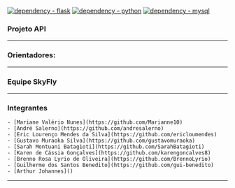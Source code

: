 [![dependency - flask](https://img.shields.io/badge/dependency-flask-blue?logo=flask&logoColor=white)](https://flask.palletsprojects.com/en/3.0.x/) [![dependency - python](https://img.shields.io/badge/dependency-python-blue?logo=python&logoColor=white)](https://www.python.org/) [![dependency - mysql](https://img.shields.io/badge/dependency-mysql-blue?logo=mysql&logoColor=white)](https://www.mysql.com/)

### **Projeto API**
---

### Orientadores:
---

### Equipe SkyFly
---

### Integrantes
    - [Mariane Valério Nunes](https://github.com/Marianne10)
    - [André Salerno](https://github.com/andresalerno)
    - [Eric Lourenço Mendes da Silva](https://github.com/ericloumendes)
    - [Gustavo Muraoka Silva](https://github.com/gustavomuraoka)
    - [Sarah Montuani Batagioti](https://github.com/SarahBatagioti)
    - [Karen de Cássia Gonçalves](https://github.com/karengoncalves8)
    - [Brenno Rosa Lyrio de Oliveira](https://github.com/BrennoLyrio)
    - [Guilherme dos Santos Benedito](https://github.com/gui-benedito)
    - [Arthur Johannes]()

---